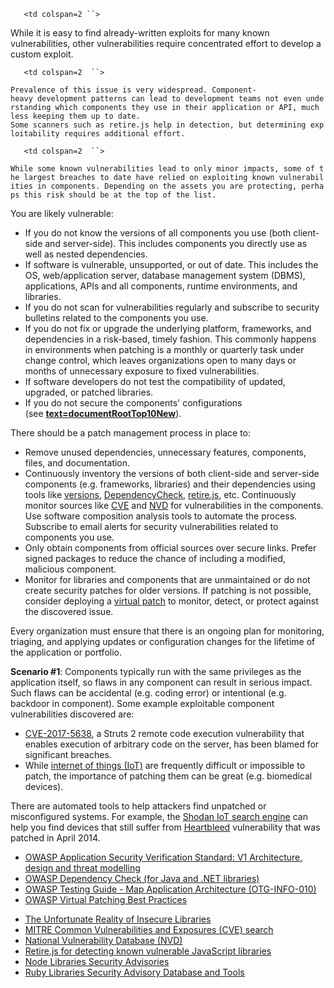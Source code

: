 `   <td colspan=2 ``>`

While it is easy to find already-written exploits for many known
vulnerabilities, other vulnerabilities require concentrated effort to
develop a custom exploit. 

</td>

`   <td colspan=2  ``>`

`Prevalence of this issue is very widespread. Component-heavy development patterns can lead to development teams not even understanding which components they use in their application or API, much less keeping them up to date.`
`Some scanners such as retire.js help in detection, but determining exploitability requires additional effort. `

</td>

`   <td colspan=2  ``>`

`While some known vulnerabilities lead to only minor impacts, some of the largest breaches to date have relied on exploiting known vulnerabilities in components. Depending on the assets you are protecting, perhaps this risk should be at the top of the list. `

</td>

You are likely vulnerable:

  - If you do not know the versions of all components you use (both
    client-side and server-side). This includes components you directly
    use as well as nested dependencies.
  - If software is vulnerable, unsupported, or out of date. This
    includes the OS, web/application server, database management system
    (DBMS), applications, APIs and all components, runtime environments,
    and libraries.
  - If you do not scan for vulnerabilities regularly and subscribe to
    security bulletins related to the components you use.
  - If you do not fix or upgrade the underlying platform, frameworks,
    and dependencies in a risk-based, timely fashion. This commonly
    happens in environments when patching is a monthly or quarterly task
    under change control, which leaves organizations open to many days
    or months of unnecessary exposure to fixed vulnerabilities.
  - If software developers do not test the compatibility of updated,
    upgraded, or patched libraries.
  - If you do not secure the components' configurations
    (see <b><u>[text=documentRootTop10New]({{Top_10:LanguageFile "wikilink")</u></b>).

There should be a patch management process in place to:

  - Remove unused dependencies, unnecessary features, components, files,
    and documentation.
  - Continuously inventory the versions of both client-side and
    server-side components (e.g. frameworks, libraries) and their
    dependencies using tools
    like <u>[versions](http://www.mojohaus.org/versions-maven-plugin/)</u>, <u>[DependencyCheck](OWASP_Dependency_Check "wikilink")</u>,
    <u>[retire.js](https://github.com/retirejs/retire.js/)</u>, etc.
    Continuously monitor sources
    like <u>[CVE](https://cve.mitre.org/)</u> and <u>[NVD](https://nvd.nist.gov/)</u>
    for vulnerabilities in the components. Use software composition
    analysis tools to automate the process. Subscribe to email alerts
    for security vulnerabilities related to components you use.
  - Only obtain components from official sources over secure links.
    Prefer signed packages to reduce the chance of including a modified,
    malicious component.
  - Monitor for libraries and components that are unmaintained or do not
    create security patches for older versions. If patching is not
    possible, consider deploying a <u>[virtual
    patch](Virtual_Patching_Best_Practices#What_is_a_Virtual_Patch.3F "wikilink")</u>
    to monitor, detect, or protect against the discovered issue.

Every organization must ensure that there is an ongoing plan for
monitoring, triaging, and applying updates or configuration changes for
the lifetime of the application or portfolio.

<b>Scenario \#1</b>: Components typically run with the same privileges
as the application itself, so flaws in any component can result in
serious impact. Such flaws can be accidental (e.g. coding error) or
intentional (e.g. backdoor in component). Some example exploitable
component vulnerabilities discovered are:

  - <u>[CVE-2017-5638](https://cve.mitre.org/cgi-bin/cvename.cgi?name=CVE-2017-5638)</u>,
    a Struts 2 remote code execution vulnerability that enables
    execution of arbitrary code on the server, has been blamed for
    significant breaches.
  - While <u>[internet of things
    (IoT)](https://en.wikipedia.org/wiki/Internet_of_things)</u> are
    frequently difficult or impossible to patch, the importance of
    patching them can be great (e.g. biomedical devices).

There are automated tools to help attackers find unpatched or
misconfigured systems. For example, the <u>[Shodan IoT search
engine](https://www.shodan.io/report/89bnfUyJ)</u> can help you find
devices that still suffer from
<u>[Heartbleed](https://en.wikipedia.org/wiki/Heartbleed)</u>
vulnerability that was patched in April 2014.

  - <u>[OWASP Application Security Verification Standard: V1
    Architecture, design and threat
    modelling](ASVS_V1_Architecture "wikilink")</u>
  - <u>[OWASP Dependency Check (for Java and .NET
    libraries)](OWASP_Dependency_Check "wikilink")</u>
  - <u>[OWASP Testing Guide - Map Application Architecture
    (OTG-INFO-010)](Map_Application_Architecture_\(OTG-INFO-010\) "wikilink")</u>
  - <u>[OWASP Virtual Patching Best
    Practices](Virtual_Patching_Best_Practices "wikilink")</u>

<!-- end list -->

  - <u>[The Unfortunate Reality of Insecure
    Libraries](https://cdn2.hubspot.net/hub/203759/file-1100864196-pdf/docs/Contrast_-_Insecure_Libraries_2014.pdf)</u>
  - <u>[MITRE Common Vulnerabilities and Exposures (CVE)
    search](https://www.cvedetails.com/version-search.php)</u>
  - <u>[National Vulnerability Database
    (NVD)](https://nvd.nist.gov/)</u>
  - <u>[Retire.js for detecting known vulnerable JavaScript
    libraries](https://github.com/retirejs/retire.js/)</u>
  - <u>[Node Libraries Security
    Advisories](https://nodesecurity.io/advisories)</u>
  - <u>[Ruby Libraries Security Advisory Database and
    Tools](https://rubysec.com/)</u>